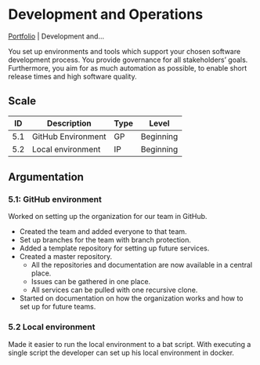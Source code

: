 # Development and Operations

[Portfolio](../../README.md) | Development and...

You set up environments and tools which support your chosen software development process. You provide governance for all stakeholders’ goals. Furthermore, you aim for as much automation as possible, to enable short release times and high software quality.

## Scale

| ID | Description | Type | Level |
|---|---|---|---|
| 5.1 | GitHub Environment | GP | Beginning |
| 5.2 | Local environment | IP | Beginning |

## Argumentation

### 5.1: GitHub environment

Worked on setting up the organization for our team in GitHub. 

- Created the team and added everyone to that team.
- Set up branches for the team with branch protection.
- Added a template repository for setting up future services.
- Created a master repository.
    - All the repositories and documentation are now available in a central place.
    - Issues can be gathered in one place.
    - All services can be pulled with one recursive clone.
- Started on documentation on how the organization works and how to set up for future teams.

### 5.2 Local environment

Made it easier to run the local environment to a bat script. With executing a single script the developer can set up his local environment in docker.